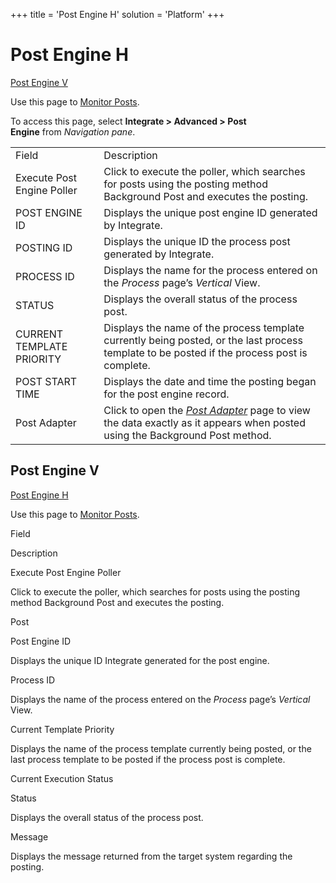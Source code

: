 +++
title = 'Post Engine H'
solution = 'Platform'
+++

# Post Engine H

[Post Engine V](#Post_Engine_V)

<div class="use">

Use this page to [Monitor Posts](../Use_Cases/Monitor_Posts.htm).

</div>

To access this page, select <span style="font-weight: bold;">Integrate
\> </span>**Advanced \> Post Engine** from *Navigation
pane*.

|                            |                                                                                                                                                |
| -------------------------- | ---------------------------------------------------------------------------------------------------------------------------------------------- |
| Field                      | Description                                                                                                                                    |
| Execute Post Engine Poller | Click to execute the poller, which searches for posts using the posting method Background Post and executes the posting.                       |
| POST ENGINE ID             | Displays the unique post engine ID generated by Integrate.                                                                                     |
| POSTING ID                 | Displays the unique ID the process post generated by Integrate.                                                                                |
| PROCESS ID                 | Displays the name for the process entered on the *Process* page’s *Vertical* View.                                                             |
| STATUS                     | Displays the overall status of the process post.                                                                                               |
| CURRENT TEMPLATE PRIORITY  | Displays the name of the process template currently being posted, or the last process template to be posted if the process post is complete.   |
| POST START TIME            | Displays the date and time the posting began for the post engine record.                                                                       |
| Post Adapter               | Click to open the *[Post Adapter](Post_Adapter.htm)* page to view the data exactly as it appears when posted using the Background Post method. |

## <span id="Post_Engine_V"></span>Post Engine V

[Post Engine H](Post_Engine_H.htm)

<div class="use">

Use this page to [Monitor Posts](../Use_Cases/Monitor_Posts.htm).

</div>

Field

Description

Execute Post Engine Poller

Click to execute the poller, which searches for posts using the posting
method Background Post and executes the posting.

Post

Post Engine ID

Displays the unique ID Integrate generated for the post engine.

Process ID

Displays the name of the process entered on the *Process* page’s
*Vertical* View.

Current Template Priority

Displays the name of the process template currently being posted, or the
last process template to be posted if the process post is complete.

Current Execution Status

Status

Displays the overall status of the process post.

Message

Displays the message returned from the target system regarding the
posting.
